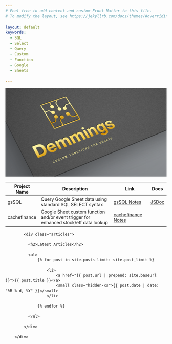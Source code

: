 ```yaml
---
# Feel free to add content and custom Front Matter to this file.
# To modify the layout, see https://jekyllrb.com/docs/themes/#overriding-theme-defaults

layout: default
keywords:
  - SQL
  - Select
  - Query
  - Custom
  - Function
  - Google
  - Sheets

---
```


![Demmings Logo](img/logo.png)

| Project Name | Description | Link | Docs |
| ------------ | ----------- | ---- | ---  |
| gsSQL        | Query Google Sheet data using standard SQL SELECT syntax |  [gsSQL Notes](/notes/gssql.markdown) | [JSDoc](/docs/gssql/index.html) |
| cachefinance | Google Sheet custom function and/or event trigger for enhanced stock/etf data lookup | [cachefinance Notes](/notes/cachefinance.markdown/) | |

<div class="col-md-12 main content-panel">

            <div class="articles">

              <h2>Latest Articles</h2>

              <ul>
                  {% for post in site.posts limit: site.post_limit %}

                      <li>
                          <a href="{{ post.url | prepend: site.baseurl }}">{{ post.title }}</a>
                          <small class="hidden-xs">{{ post.date | date: "%B %-d, %Y" }}</small>
                      </li>

                  {% endfor %}
                  
              </ul>

            </div>

        </div>